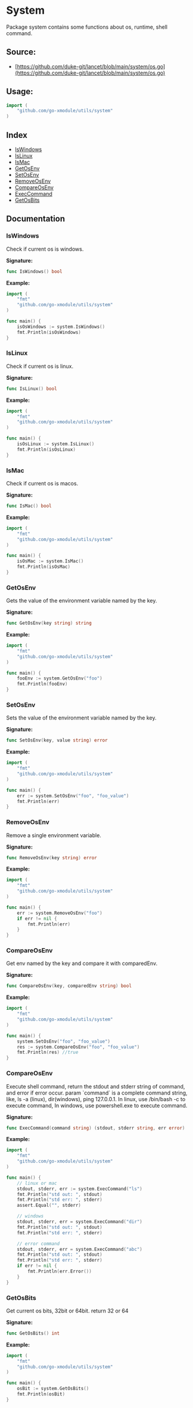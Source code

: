 # System
Package system contains some functions about os, runtime, shell command.

<div STYLE="page-break-after: always;"></div>

## Source:

- [https://github.com/duke-git/lancet/blob/main/system/os.go](https://github.com/duke-git/lancet/blob/main/system/os.go)


<div STYLE="page-break-after: always;"></div>

## Usage:
```go
import (
    "github.com/go-xmodule/utils/system"
)
```

<div STYLE="page-break-after: always;"></div>

## Index
- [IsWindows](#IsWindows)
- [IsLinux](#IsLinux)
- [IsMac](#IsMac)
- [GetOsEnv](#GetOsEnv)
- [SetOsEnv](#SetOsEnv)
- [RemoveOsEnv](#RemoveOsEnv)
- [CompareOsEnv](#CompareOsEnv)
- [ExecCommand](#ExecCommand)
- [GetOsBits](#GetOsBits)
  

<div STYLE="page-break-after: always;"></div>

## Documentation


### <span id="IsWindows">IsWindows</span>
<p>Check if current os is windows.</p>

<b>Signature:</b>

```go
func IsWindows() bool
```
<b>Example:</b>

```go
import (
	"fmt"
	"github.com/go-xmodule/utils/system"
)

func main() {
	isOsWindows := system.IsWindows()
	fmt.Println(isOsWindows)
}
```




### <span id="IsLinux">IsLinux</span>
<p>Check if current os is linux.</p>

<b>Signature:</b>

```go
func IsLinux() bool
```
<b>Example:</b>

```go
import (
	"fmt"
	"github.com/go-xmodule/utils/system"
)

func main() {
	isOsLinux := system.IsLinux()
	fmt.Println(isOsLinux)
}
```



### <span id="IsMac">IsMac</span>
<p>Check if current os is macos.</p>

<b>Signature:</b>

```go
func IsMac() bool
```
<b>Example:</b>

```go
import (
	"fmt"
	"github.com/go-xmodule/utils/system"
)

func main() {
	isOsMac := system.IsMac()
	fmt.Println(isOsMac)
}
```



### <span id="GetOsEnv">GetOsEnv</span>
<p>Gets the value of the environment variable named by the key.</p>

<b>Signature:</b>

```go
func GetOsEnv(key string) string
```
<b>Example:</b>

```go
import (
	"fmt"
	"github.com/go-xmodule/utils/system"
)

func main() {
	fooEnv := system.GetOsEnv("foo")
	fmt.Println(fooEnv)
}
```



### <span id="SetOsEnv">SetOsEnv</span>
<p>Sets the value of the environment variable named by the key.</p>

<b>Signature:</b>

```go
func SetOsEnv(key, value string) error
```
<b>Example:</b>

```go
import (
	"fmt"
	"github.com/go-xmodule/utils/system"
)

func main() {
	err := system.SetOsEnv("foo", "foo_value")
	fmt.Println(err)
}
```




### <span id="RemoveOsEnv">RemoveOsEnv</span>
<p>Remove a single environment variable.</p>

<b>Signature:</b>

```go
func RemoveOsEnv(key string) error
```
<b>Example:</b>

```go
import (
	"fmt"
	"github.com/go-xmodule/utils/system"
)

func main() {
	err := system.RemoveOsEnv("foo")
	if err != nil {
		fmt.Println(err)
	}
}
```



### <span id="CompareOsEnv">CompareOsEnv</span>
<p>Get env named by the key and compare it with comparedEnv.</p>

<b>Signature:</b>

```go
func CompareOsEnv(key, comparedEnv string) bool
```
<b>Example:</b>

```go
import (
	"fmt"
	"github.com/go-xmodule/utils/system"
)

func main() {
	system.SetOsEnv("foo", "foo_value")
	res := system.CompareOsEnv("foo", "foo_value")
	fmt.Println(res) //true
}
```




### <span id="ExecCommand">CompareOsEnv</span>
<p>Execute shell command, return the stdout and stderr string of command, and error if error occur. param `command` is a complete command string, like, ls -a (linux), dir(windows), ping 127.0.0.1. In linux, use /bin/bash -c to execute command, In windows, use powershell.exe to execute command.</p>

<b>Signature:</b>

```go
func ExecCommand(command string) (stdout, stderr string, err error)
```
<b>Example:</b>

```go
import (
	"fmt"
	"github.com/go-xmodule/utils/system"
)

func main() {
	// linux or mac
	stdout, stderr, err := system.ExecCommand("ls")
	fmt.Println("std out: ", stdout)
	fmt.Println("std err: ", stderr)
	assert.Equal("", stderr)

	// windows
	stdout, stderr, err = system.ExecCommand("dir")
	fmt.Println("std out: ", stdout)
	fmt.Println("std err: ", stderr)

	// error command
	stdout, stderr, err = system.ExecCommand("abc")
	fmt.Println("std out: ", stdout)
	fmt.Println("std err: ", stderr)
	if err != nil {
		fmt.Println(err.Error())
	}
}
```




### <span id="GetOsBits">GetOsBits</span>
<p>Get current os bits, 32bit or 64bit. return 32 or 64</p>

<b>Signature:</b>

```go
func GetOsBits() int
```
<b>Example:</b>

```go
import (
	"fmt"
	"github.com/go-xmodule/utils/system"
)

func main() {
	osBit := system.GetOsBits()
	fmt.Println(osBit) 
}
```



